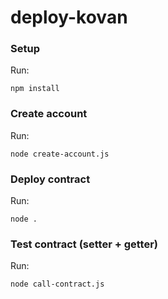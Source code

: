 # deploy-kovan

### Setup

Run:

```
npm install
```

### Create account

Run:

```
node create-account.js
```


### Deploy contract

Run:

```
node .
```

### Test contract (setter + getter)

Run:

```
node call-contract.js
```
